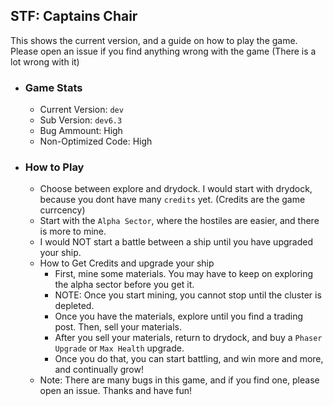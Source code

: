 ## STF: Captains Chair

This shows the current version, and a guide on how to play the game.
Please open an issue if you find anything wrong with the game (There is a lot wrong with it)

- ### Game Stats
    - Current Version: `dev`
    - Sub Version: `dev6.3`
    - Bug Ammount: High
    - Non-Optimized Code: High
- ### How to Play
  - Choose between explore and drydock. I would start with drydock, because you dont have many `credits` yet. (Credits are the game currcency)
  - Start with the `Alpha Sector`, where the hostiles are easier, and there is more to mine.
  - I would NOT start a battle between a ship until you have upgraded your ship.
  - How to Get Credits and upgrade your ship
    - First, mine some materials. You may have to keep on exploring the alpha sector before you get it.
    - NOTE: Once you start mining, you cannot stop until the cluster is depleted.
    - Once you have the materials, explore until you find a trading post. Then, sell your materials.
    - After you sell your materials, return to drydock, and buy a `Phaser Upgrade` or `Max Health` upgrade.
    - Once you do that, you can start battling, and win more and more, and continually grow!
  - Note: There are many bugs in this game, and if you find one, please open an issue. Thanks and have fun!
